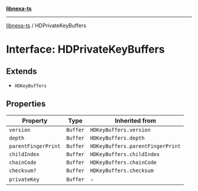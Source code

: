 [**libnexa-ts**](../index.md)

***

[libnexa-ts](../index.md) / HDPrivateKeyBuffers

# Interface: HDPrivateKeyBuffers

## Extends

- `HDKeyBuffers`

## Properties

| Property | Type | Inherited from |
| ------ | ------ | ------ |
| <a id="version"></a> `version` | `Buffer` | `HDKeyBuffers.version` |
| <a id="depth"></a> `depth` | `Buffer` | `HDKeyBuffers.depth` |
| <a id="parentfingerprint"></a> `parentFingerPrint` | `Buffer` | `HDKeyBuffers.parentFingerPrint` |
| <a id="childindex"></a> `childIndex` | `Buffer` | `HDKeyBuffers.childIndex` |
| <a id="chaincode"></a> `chainCode` | `Buffer` | `HDKeyBuffers.chainCode` |
| <a id="checksum"></a> `checksum?` | `Buffer` | `HDKeyBuffers.checksum` |
| <a id="privatekey"></a> `privateKey` | `Buffer` | - |
